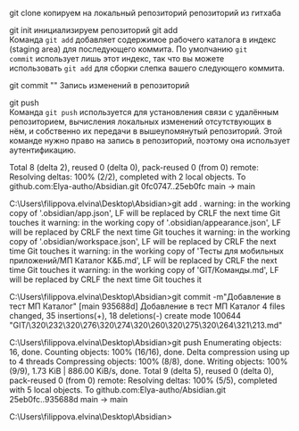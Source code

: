 git clone
копируем на локальный репозиторий  репозиторий из гитхаба

git init
инициализируем репозиторий
git add   
Команда `git add` добавляет содержимое рабочего каталога в индекс (staging area) для последующего коммита. По умолчанию `git commit` использует лишь этот индекс, так что вы можете использовать `git add` для сборки слепка вашего следующего коммита.


git commit  ""  Запись изменений в репозиторий

git push    
Команда `git push` используется для установления связи с удалённым репозиторием, вычисления локальных изменений отсутствующих в нём, и собственно их передачи в вышеупомянутый репозиторий. Этой команде нужно право на запись в репозиторий, поэтому она использует аутентификацию.










Total 8 (delta 2), reused 0 (delta 0), pack-reused 0 (from 0)
remote: Resolving deltas: 100% (2/2), completed with 2 local objects.
To github.com:Elya-autho/Absidian.git
   0fc0747..25eb0fc  main -> main

C:\Users\filippova.elvina\Desktop\Absidian>git add .
warning: in the working copy of '.obsidian/app.json', LF will be replaced by CRLF the next time Git touches it
warning: in the working copy of '.obsidian/appearance.json', LF will be replaced by CRLF the next time Git touches it
warning: in the working copy of '.obsidian/workspace.json', LF will be replaced by CRLF the next time Git touches it
warning: in the working copy of 'Тесты для мобильных  приложений/МП Каталог К&Б.md', LF will be replaced by CRLF the next time Git touches it
warning: in the working copy of 'GIT/Команды.md', LF will be replaced by CRLF the next time Git touches it

C:\Users\filippova.elvina\Desktop\Absidian>git commit -m"Добавление в тест МП Каталог"
[main 935688d] Добавление в тест МП Каталог
 4 files changed, 35 insertions(+), 18 deletions(-)
 create mode 100644 "GIT/\320\232\320\276\320\274\320\260\320\275\320\264\321\213.md"

C:\Users\filippova.elvina\Desktop\Absidian>git push
Enumerating objects: 16, done.
Counting objects: 100% (16/16), done.
Delta compression using up to 4 threads
Compressing objects: 100% (8/8), done.
Writing objects: 100% (9/9), 1.73 KiB | 886.00 KiB/s, done.
Total 9 (delta 5), reused 0 (delta 0), pack-reused 0 (from 0)
remote: Resolving deltas: 100% (5/5), completed with 5 local objects.
To github.com:Elya-autho/Absidian.git
   25eb0fc..935688d  main -> main

C:\Users\filippova.elvina\Desktop\Absidian>